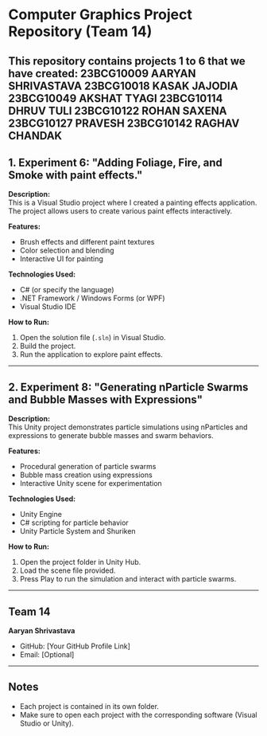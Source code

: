 # Computer Graphics Project Repository (Team 14)

This repository contains projects 1 to 6 that we have created:
23BCG10009 AARYAN SHRIVASTAVA
23BCG10018 KASAK JAJODIA
23BCG10049 AKSHAT TYAGI
23BCG10114 DHRUV TULI
23BCG10122 ROHAN SAXENA
23BCG10127 PRAVESH
23BCG10142 RAGHAV CHANDAK
---

## 1. Experiment 6: "Adding Foliage, Fire, and Smoke with paint effects."

**Description:**  
This is a Visual Studio project where I created a painting effects application. The project allows users to create various paint effects interactively.

**Features:**  
- Brush effects and different paint textures  
- Color selection and blending  
- Interactive UI for painting  

**Technologies Used:**  
- C# (or specify the language)  
- .NET Framework / Windows Forms (or WPF)  
- Visual Studio IDE  

**How to Run:**  
1. Open the solution file (`.sln`) in Visual Studio.  
2. Build the project.  
3. Run the application to explore paint effects.

---

## 2. Experiment 8: "Generating nParticle Swarms and Bubble Masses with Expressions"

**Description:**  
This Unity project demonstrates particle simulations using nParticles and expressions to generate bubble masses and swarm behaviors.

**Features:**  
- Procedural generation of particle swarms  
- Bubble mass creation using expressions  
- Interactive Unity scene for experimentation  

**Technologies Used:**  
- Unity Engine  
- C# scripting for particle behavior  
- Unity Particle System and Shuriken  

**How to Run:**  
1. Open the project folder in Unity Hub.  
2. Load the scene file provided.  
3. Press Play to run the simulation and interact with particle swarms.

---

## Team 14
**Aaryan Shrivastava**  

- GitHub: [Your GitHub Profile Link]  
- Email: [Optional]

---

## Notes
- Each project is contained in its own folder.  
- Make sure to open each project with the corresponding software (Visual Studio or Unity).
